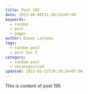 ```yaml
---
title: Post 195
date: 2013-08-08T11:30:12+07:00
keywords:
  - random
  - post
  - pages
author: Dimas Lanjaka
tags:
  - random post
  - post has 5
category:
  - random post
  - uncategorized
updated: 2012-01-22T10:29:24+07:00
---
```

This is content of post 195